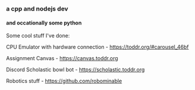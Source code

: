 ### a cpp and nodejs dev
#### and occationally some python

Some cool stuff I've done:

CPU Emulator with hardware connection - https://toddr.org/#carousel_46bf

Assignment Canvas - https://canvas.toddr.org

Discord Scholastic bowl bot - https://scholastic.toddr.org

Robotics stuff - https://github.com/robominable
